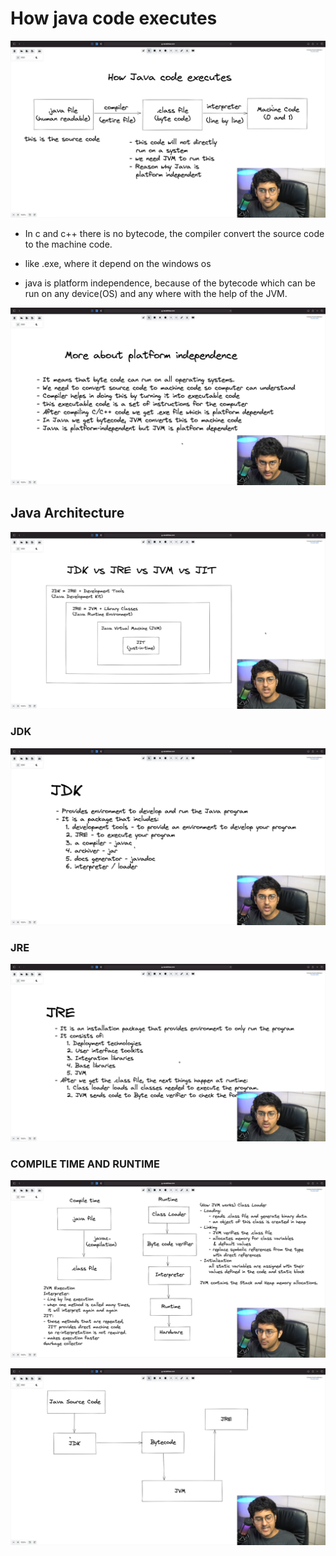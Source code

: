 # How java code executes

![](Images/Screenshot%20(39).png)

- In c and c++ there is no bytecode, the compiler convert the source code to the machine code.

- like .exe, where it depend on the windows os

- java is platform independence, because of the bytecode which can be run on any device(OS) and any where with the help of the JVM. 



![](Images/Screenshot%20(40).png)



## Java Architecture
![](Images/Screenshot%20(41).png)



### JDK
![](Images/Screenshot%20(42).png)


### JRE
![](Images/Screenshot%20(43).png)


### COMPILE TIME AND RUNTIME
![](Images/Screenshot%20(44).png)



![](Images/Screenshot%20(45).png)
